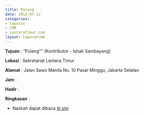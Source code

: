```yaml
---
title: Pulang
date: 2012-07-12
categories:
- laporan
- CMB
- LenteraTimur.com
layout: laporancmb
---
```


**Tujuan** : “Pulang”" (Kontributor - Ishak Sambayang)

**Lokasi** : Sekretariat Lentera Timur 

**Alamat** : Jalan Sawo Manila No. 10 Pasar Minggu, Jakarta Selatan

**Jam** : 

**Hadir** :  


**Ringkasan** : 
* Naskah dapat dibaca [di sini](http://www.lenteratimur.com/2012/07/naskah-drama-%e2%80%9cpulang%e2%80%9d/)
